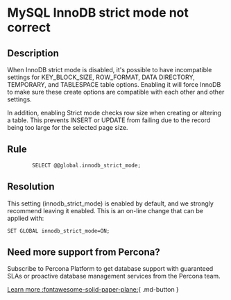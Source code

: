 # MySQL InnoDB strict mode not correct

## Description
When InnoDB strict mode is disabled, it's possible to have incompatible settings for 
KEY_BLOCK_SIZE, ROW_FORMAT, DATA DIRECTORY, TEMPORARY, and TABLESPACE table options.  Enabling it will force InnoDB to make sure these create options are compatible with each other and other settings.

In addition, enabling Strict mode checks row size when creating or altering a table. This prevents INSERT or UPDATE from failing due to the record being too large for the selected page size.




## Rule
```
        SELECT @@global.innodb_strict_mode;
```

## Resolution
This setting (innodb_strict_mode) is enabled by default, and we strongly recommend leaving it enabled.  This is an on-line change that can be applied with:

`SET GLOBAL innodb_strict_mode=ON;`


## Need more support from Percona?
Subscribe to Percona Platform to get database support with guaranteed SLAs or proactive database management services from the Percona team.

[Learn more :fontawesome-solid-paper-plane:](https://per.co.na/subscribe){ .md-button }
